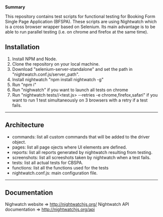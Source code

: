 **Summary**

This repository contains test scripts for functional testing for Booking Form Single Page Application (BFSPA). These scripts are using Nightwatch which is a cross browser wrapper based on Selenium. Its main advantage is to be able to run parallel testing (i.e. on chrome and firefox at the same time).

## Installation

1. Install NPM and Node.
2. Clone the repository on your local machine.
3. Download "selenium-server-standalone" and set the path in "nightwatch.conf.js/server_path".
4. Install nightwatch "npm install nightwatch -g"
5. Run "npm i"
6. Run "nighwatch" if you want to launch all tests on chrome
7. Run "nightwatch tests/<folder>/<test.js> --retries -e chrome,firefox,safari" if you want to run 1 test simultaneously on 3 browsers with a retry if a test fails.

---

## Architecture

- commands: list all custom commands that will be added to the driver object.
- pages: list all page ojects where UI elements are defined.
- reports: list all reports generated by nightwatch resulting from testing.
- screenshots: list all screeshots taken by nightwatch when a test fails.
- tests: list all actual tests for CBSPA.
- functions: list all the functions used for the tests
- nightwatch.conf.js: main configuration file.

---

## Documentation

Nighwatch website => http://nightwatchjs.org/
Nightwatch API documentation => http://nightwatchjs.org/api


